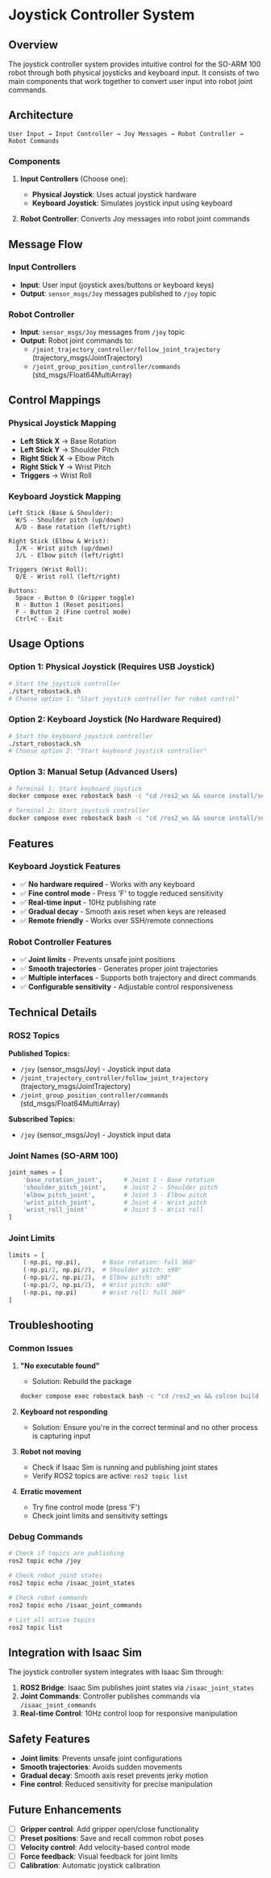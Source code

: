 # Joystick Controller System

## Overview

The joystick controller system provides intuitive control for the SO-ARM 100 robot through both physical joysticks and keyboard input. It consists of two main components that work together to convert user input into robot joint commands.

## Architecture

```
User Input → Input Controller → Joy Messages → Robot Controller → Robot Commands
```

### Components

1. **Input Controllers** (Choose one):
   - **Physical Joystick**: Uses actual joystick hardware
   - **Keyboard Joystick**: Simulates joystick input using keyboard

2. **Robot Controller**: Converts Joy messages into robot joint commands

## Message Flow

### Input Controllers
- **Input**: User input (joystick axes/buttons or keyboard keys)
- **Output**: `sensor_msgs/Joy` messages published to `/joy` topic

### Robot Controller
- **Input**: `sensor_msgs/Joy` messages from `/joy` topic
- **Output**: Robot joint commands to:
  - `/joint_trajectory_controller/follow_joint_trajectory` (trajectory_msgs/JointTrajectory)
  - `/joint_group_position_controller/commands` (std_msgs/Float64MultiArray)

## Control Mappings

### Physical Joystick Mapping
- **Left Stick X** → Base Rotation
- **Left Stick Y** → Shoulder Pitch
- **Right Stick X** → Elbow Pitch
- **Right Stick Y** → Wrist Pitch
- **Triggers** → Wrist Roll

### Keyboard Joystick Mapping
```
Left Stick (Base & Shoulder):
  W/S - Shoulder pitch (up/down)
  A/D - Base rotation (left/right)

Right Stick (Elbow & Wrist):
  I/K - Wrist pitch (up/down)
  J/L - Elbow pitch (left/right)

Triggers (Wrist Roll):
  Q/E - Wrist roll (left/right)

Buttons:
  Space - Button 0 (Gripper toggle)
  R - Button 1 (Reset positions)
  F - Button 2 (Fine control mode)
  Ctrl+C - Exit
```

## Usage Options

### Option 1: Physical Joystick (Requires USB Joystick)
```bash
# Start the joystick controller
./start_robostack.sh
# Choose option 1: "Start joystick controller for robot control"
```

### Option 2: Keyboard Joystick (No Hardware Required)
```bash
# Start the keyboard joystick controller
./start_robostack.sh
# Choose option 2: "Start keyboard joystick controller"
```

### Option 3: Manual Setup (Advanced Users)
```bash
# Terminal 1: Start keyboard joystick
docker compose exec robostack bash -c "cd /ros2_ws && source install/setup.bash && ./install/joystick_controller/bin/keyboard_joystick"

# Terminal 2: Start joystick controller
docker compose exec robostack bash -c "cd /ros2_ws && source install/setup.bash && ./install/joystick_controller/bin/joystick_controller"
```

## Features

### Keyboard Joystick Features
- ✅ **No hardware required** - Works with any keyboard
- ✅ **Fine control mode** - Press 'F' to toggle reduced sensitivity
- ✅ **Real-time input** - 10Hz publishing rate
- ✅ **Gradual decay** - Smooth axis reset when keys are released
- ✅ **Remote friendly** - Works over SSH/remote connections

### Robot Controller Features
- ✅ **Joint limits** - Prevents unsafe joint positions
- ✅ **Smooth trajectories** - Generates proper joint trajectories
- ✅ **Multiple interfaces** - Supports both trajectory and direct commands
- ✅ **Configurable sensitivity** - Adjustable control responsiveness

## Technical Details

### ROS2 Topics

**Published Topics:**
- `/joy` (sensor_msgs/Joy) - Joystick input data
- `/joint_trajectory_controller/follow_joint_trajectory` (trajectory_msgs/JointTrajectory)
- `/joint_group_position_controller/commands` (std_msgs/Float64MultiArray)

**Subscribed Topics:**
- `/joy` (sensor_msgs/Joy) - Joystick input data

### Joint Names (SO-ARM 100)
```python
joint_names = [
    'base_rotation_joint',      # Joint 1 - Base rotation
    'shoulder_pitch_joint',     # Joint 2 - Shoulder pitch
    'elbow_pitch_joint',        # Joint 3 - Elbow pitch
    'wrist_pitch_joint',        # Joint 4 - Wrist pitch
    'wrist_roll_joint'          # Joint 5 - Wrist roll
]
```

### Joint Limits
```python
limits = [
    (-np.pi, np.pi),      # Base rotation: full 360°
    (-np.pi/2, np.pi/2),  # Shoulder pitch: ±90°
    (-np.pi/2, np.pi/2),  # Elbow pitch: ±90°
    (-np.pi/2, np.pi/2),  # Wrist pitch: ±90°
    (-np.pi, np.pi)       # Wrist roll: full 360°
]
```

## Troubleshooting

### Common Issues

1. **"No executable found"**
   - Solution: Rebuild the package
   ```bash
   docker compose exec robostack bash -c "cd /ros2_ws && colcon build --packages-select joystick_controller"
   ```

2. **Keyboard not responding**
   - Solution: Ensure you're in the correct terminal and no other process is capturing input

3. **Robot not moving**
   - Check if Isaac Sim is running and publishing joint states
   - Verify ROS2 topics are active: `ros2 topic list`

4. **Erratic movement**
   - Try fine control mode (press 'F')
   - Check joint limits and sensitivity settings

### Debug Commands
```bash
# Check if topics are publishing
ros2 topic echo /joy

# Check robot joint states
ros2 topic echo /isaac_joint_states

# Check robot commands
ros2 topic echo /isaac_joint_commands

# List all active topics
ros2 topic list
```

## Integration with Isaac Sim

The joystick controller system integrates with Isaac Sim through:

1. **ROS2 Bridge**: Isaac Sim publishes joint states via `/isaac_joint_states`
2. **Joint Commands**: Controller publishes commands via `/isaac_joint_commands`
3. **Real-time Control**: 10Hz control loop for responsive manipulation

## Safety Features

- **Joint limits**: Prevents unsafe joint configurations
- **Smooth trajectories**: Avoids sudden movements
- **Gradual decay**: Smooth axis reset prevents jerky motion
- **Fine control**: Reduced sensitivity for precise manipulation

## Future Enhancements

- [ ] **Gripper control**: Add gripper open/close functionality
- [ ] **Preset positions**: Save and recall common robot poses
- [ ] **Velocity control**: Add velocity-based control mode
- [ ] **Force feedback**: Visual feedback for joint limits
- [ ] **Calibration**: Automatic joystick calibration 